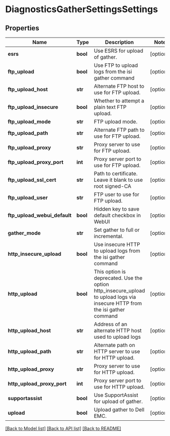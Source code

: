 # DiagnosticsGatherSettingsSettings

## Properties
Name | Type | Description | Notes
------------ | ------------- | ------------- | -------------
**esrs** | **bool** | Use ESRS for upload of gather. | [optional] 
**ftp_upload** | **bool** | Use FTP to upload logs from the isi gather command | [optional] 
**ftp_upload_host** | **str** | Alternate FTP host to use for FTP upload. | [optional] 
**ftp_upload_insecure** | **bool** | Whether to attempt a plain text FTP upload. | [optional] 
**ftp_upload_mode** | **str** | FTP upload mode. | [optional] 
**ftp_upload_path** | **str** | Alternate FTP path to use for FTP upload. | [optional] 
**ftp_upload_proxy** | **str** | Proxy server to use for FTP upload. | [optional] 
**ftp_upload_proxy_port** | **int** | Proxy server port to use for FTP upload. | [optional] 
**ftp_upload_ssl_cert** | **str** | Path to certificate. Leave it blank to use root signed-CA | [optional] 
**ftp_upload_user** | **str** | FTP user to use for FTP upload. | [optional] 
**ftp_upload_webui_default** | **bool** | Hidden key to save default checkbox in WebUI | [optional] 
**gather_mode** | **str** | Set gather to full or incremental. | [optional] 
**http_insecure_upload** | **bool** | Use insecure HTTP to upload logs from the isi gather command | [optional] 
**http_upload** | **bool** | This option is deprecated. Use the option http_insecure_upload to upload logs via insecure HTTP from the isi gather command | [optional] 
**http_upload_host** | **str** | Address of an alternate HTTP host used to upload logs | [optional] 
**http_upload_path** | **str** | Alternate path on HTTP server to use for HTTP upload. | [optional] 
**http_upload_proxy** | **str** | Proxy server to use for HTTP upload. | [optional] 
**http_upload_proxy_port** | **int** | Proxy server port to use for HTTP upload. | [optional] 
**supportassist** | **bool** | Use SupportAssist for upload of gather. | [optional] 
**upload** | **bool** | Upload gather to Dell EMC. | [optional] 

[[Back to Model list]](../README.md#documentation-for-models) [[Back to API list]](../README.md#documentation-for-api-endpoints) [[Back to README]](../README.md)


